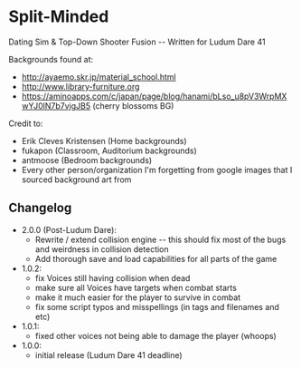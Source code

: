 # Split-Minded

Dating Sim &amp; Top-Down Shooter Fusion -- Written for Ludum Dare 41

Backgrounds found at:
 * http://ayaemo.skr.jp/material_school.html
 * http://www.library-furniture.org
 * https://aminoapps.com/c/japan/page/blog/hanami/bLso_u8pV3WrpMXwYJ0lN7b7vjgJB5 (cherry blossoms BG)

Credit to:
 * Erik Cleves Kristensen (Home backgrounds)
 * fukapon (Classroom, Auditorium backgrounds)
 * antmoose (Bedroom backgrounds)
 * Every other person/organization I'm forgetting from google images that I sourced background art from


## Changelog
 * 2.0.0 (Post-Ludum Dare):
    - Rewrite / extend collision engine -- this should fix most of the bugs and weirdness in collision detection
    - Add thorough save and load capabilities for all parts of the game
 * 1.0.2:
    - fix Voices still having collision when dead
    - make sure all Voices have targets when combat starts
    - make it much easier for the player to survive in combat
    - fix some script typos and misspellings (in tags and filenames and etc)
 * 1.0.1:
    - fixed other voices not being able to damage the player (whoops)
 * 1.0.0:
    - initial release (Ludum Dare 41 deadline)
